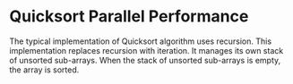 # Quicksort Parallel Performance

The typical implementation of Quicksort algorithm uses recursion. This implementation replaces recursion with iteration. It manages its own stack of unsorted sub-arrays. When the stack of unsorted sub-arrays is empty, the array is sorted.
